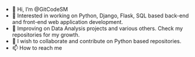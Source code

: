 - 👋 Hi, I’m @GitCodeSM
- 👀 Interested in working on Python, Django, Flask, SQL based back-end and front-end web application development.
- 🌱 Improving on Data Analysis projects and various others.
     Check my repositories for my growth.
- 💞️ I wish to collaborate and contribute on Python based repositories.
- 📫 How to reach me
